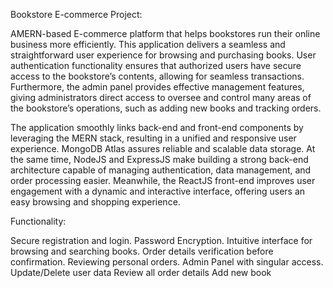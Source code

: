 Bookstore E-commerce Project:

 AMERN-based E-commerce platform that helps bookstores run their online business more efficiently. This application delivers a seamless and straightforward user experience for browsing and purchasing books. User authentication functionality ensures that authorized users have secure
 access to the bookstore’s contents, allowing for seamless transactions. Furthermore, the admin panel provides effective management features, giving administrators direct access to oversee and control many areas of the bookstore’s operations, such as adding new books and tracking orders.
 
The application smoothly links back-end and front-end components by leveraging the MERN stack, resulting in a unified and responsive user experience. MongoDB Atlas assures reliable and scalable data storage. At the same time, NodeJS
and ExpressJS make building a strong back-end architecture capable of managing authentication, data management, and order processing easier. Meanwhile, the ReactJS front-end improves user engagement with a dynamic and
interactive interface, offering users an easy browsing and shopping experience.

Functionality:

Secure registration and login.
Password Encryption.
Intuitive interface for browsing and searching books.
Order details verification before confirmation.
Reviewing personal orders.
Admin Panel with singular access.
    Update/Delete user data
    Review all order details
    Add new book

